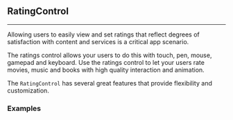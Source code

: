 ## RatingControl

----

Allowing users to easily view and set ratings that reflect degrees of satisfaction with content and services is a critical app scenario.

The ratings control allows your users to do this with touch, pen, mouse, gamepad and keyboard. Use the ratings control to let your users rate movies, music and books with high quality interaction and animation.

The `RatingControl` has several great features that provide flexibility and customization.

### Examples
